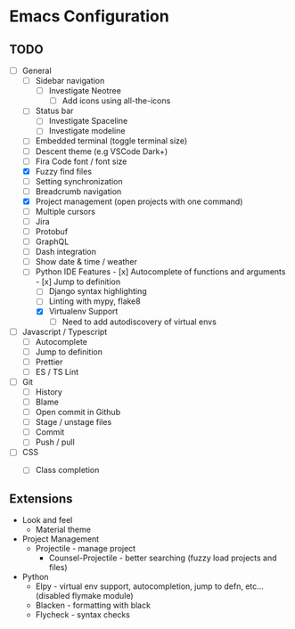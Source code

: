 # Emacs Configuration

## TODO
- [ ] General
    - [ ] Sidebar navigation
      - [ ] Investigate Neotree
        - [ ] Add icons using all-the-icons
    - [ ] Status bar
      - [ ] Investigate Spaceline
      - [ ] Investigate modeline
    - [ ] Embedded terminal (toggle terminal size)
    - [ ] Descent theme (e.g VSCode Dark+)
    - [ ] Fira Code font / font size
    - [x] Fuzzy find files
    - [ ] Setting synchronization
    - [ ] Breadcrumb navigation
    - [x] Project management (open projects with one command)
    - [ ] Multiple cursors
    - [ ] Jira
    - [ ] Protobuf
    - [ ] GraphQL
    - [ ] Dash integration
    - [ ] Show date & time / weather
    - [ ] Python IDE Features
          - [x] Autocomplete of functions and arguments
          - [x] Jump to definition
	  - [ ] Django syntax highlighting
	  - [ ] Linting with mypy, flake8
	  - [x] Virtualenv Support
	    - [ ] Need to add autodiscovery of virtual envs
- [ ] Javascript / Typescript
	- [ ] Autocomplete
	- [ ] Jump to definition
	- [ ] Prettier
	- [ ] ES / TS Lint
- [ ] Git
	- [ ] History
	- [ ] Blame
	- [ ] Open commit in Github
  - [ ] Stage / unstage files
  - [ ] Commit
  - [ ] Push / pull
- [ ] CSS
	- [ ] Class completion


## Extensions

- Look and feel
  - Material theme
- Project Management
  - Projectile - manage project
    - Counsel-Projectile - better searching (fuzzy load projects and files)
- Python
  - Elpy - virtual env support, autocompletion, jump to defn, etc... (disabled flymake module)
  - Blacken - formatting with black
  - Flycheck - syntax checks

